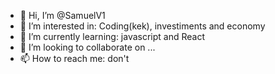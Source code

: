 - 👋 Hi, I’m @SamuelV1
- 👀 I’m interested in: Coding(kek), investiments and economy 
- 🌱 I’m currently learning: javascript and React
- 💞️ I’m looking to collaborate on ...
- 📫 How to reach me: don't

<!---
SamuelV1/SamuelV1 is a ✨ special ✨ repository because its `README.md` (this file) appears on your GitHub profile.
You can click the Preview link to take a look at your changes.
--->
